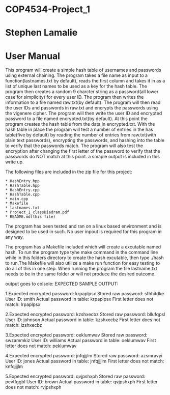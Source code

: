 # COP4534-Project_1
# Stephen Lamalie
# User Manual

This program will create a simple hash table of usernames and passwords using external chaining. The program takes a 
file name as input to a function(lastnames.txt by default), reads the first column and takes it in as a list of unique last names to be used as a key for the hash table. The program then creates a random 9 charcter string as a password(all lower case for simplicity) for every user ID. The program then writes the information to a file named raw.txt(by default). The program will then read the user IDs and passwords in raw.txt and encrypts the passwords using the vigenere cipher. The program will then write the user ID and encrypted password to a file named encrypted.txt(by default). At this point the program creates the hash table from the data in encrypted.txt. With the hash table in place the program will test a number of entries in the has table(five by default) by reading the number of entries from raw.txt(with plain text passwords), encrypting the passwords, and hashing into the table to verify that the passwords match. The program will also test the encryption after changing the first letter of the password to verify that the passwords do NOT match at this point. a smaple output is included in this write up.  

The following files are included in the zip file for this project:

	* HashEntry.hpp
	* HashTable.hpp
	* HashEntry.cpp
	* HashTable.cpp
	* main.cpp
	* Makefile
	* lastnames.txt
	* Project_1_classDiadram.pdf
	* README.md(this file)

The program has been tested and ran on a linux based environment and is designed to be used in such. No user inpout is required for this program  in any way.

The program has a Makefile included which will create a excutable named hash. To run the program type tyhe make command in the command line while in this folders directory to create the hash excutable, then type ./hash to run.The Makefile will also utilize a make run function for easy testing to do all of this in one step. When running the program the file lastname.txt needs to be in the same folder or will not produce the desired outcome.

output goes to colsole:
EXPECTED SAMPLE OUTPUT:

1.Expected encrypted password: krpaplpsx   Stored raw password: sfhhitdke   User ID: smith
     Actual password in table: krpaplpsx
  First letter does not match: lrpaplpsx

2.Expected encrypted password: kzshxecbz   Stored raw password: bllufqpsl   User ID: johnson
     Actual password in table: kzshxecbz
  First letter does not match: lzshxecbz

3.Expected encrypted password: oeklumwav   Stored raw password: swzammkiz   User ID: williams
     Actual password in table: oeklumwav
  First letter does not match: peklumwav

4.Expected encrypted password: jnfqjjjlm   Stored raw password: azsmravyi   User ID: jones
     Actual password in table: jnfqjjjlm
  First letter does not match: knfqjjjlm

5.Expected encrypted password: qvjpshxph   Stored raw password: pevtfggbl   User ID: brown
     Actual password in table: qvjpshxph
  First letter does not match: rvjpshxph





